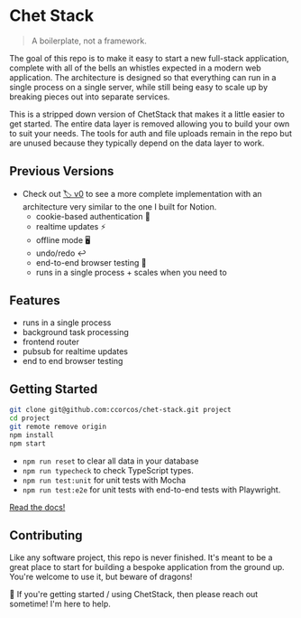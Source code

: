# Chet Stack

> A boilerplate, not a framework.

The goal of this repo is to make it easy to start a new full-stack application, complete with all of the bells an whistles expected in a modern web application. The architecture is designed so that everything can run in a single process on a single server, while still being easy to scale up by breaking pieces out into separate services.


This is a stripped down version of ChetStack that makes it a little easier to get started. The entire data layer is removed allowing you to build your own to suit your needs. The tools for auth and file uploads remain in the repo but are unused because they typically depend on the data layer to work.

## Previous Versions

- Check out [🏷️ v0](https://github.com/ccorcos/chet-stack/tree/v0) to see a more complete implementation with an architecture very similar to the one I built for Notion.
	- cookie-based authentication 🍪
	- realtime updates ⚡️
	- offline mode 🖥️
	- undo/redo ↩️
	- end-to-end browser testing 🔧
	- runs in a single process + scales when you need to

## Features

- runs in a single process
- background task processing
- frontend router
- pubsub for realtime updates
- end to end browser testing

## Getting Started

```sh
git clone git@github.com:ccorcos/chet-stack.git project
cd project
git remote remove origin
npm install
npm start
```

- `npm run reset` to clear all data in your database
- `npm run typecheck` to check TypeScript types.
- `npm run test:unit` for unit tests with Mocha
- `npm run test:e2e` for unit tests with end-to-end tests with Playwright.

[Read the docs!](./DOCS.md)

## Contributing

Like any software project, this repo is never finished. It's meant to be a great place to start for building a bespoke application from the ground up. You're welcome to use it, but beware of dragons!

👋 If you're getting started / using ChetStack, then please reach out sometime! I'm here to help.
